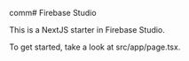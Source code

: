 comm# Firebase Studio

This is a NextJS starter in Firebase Studio.

To get started, take a look at src/app/page.tsx.
